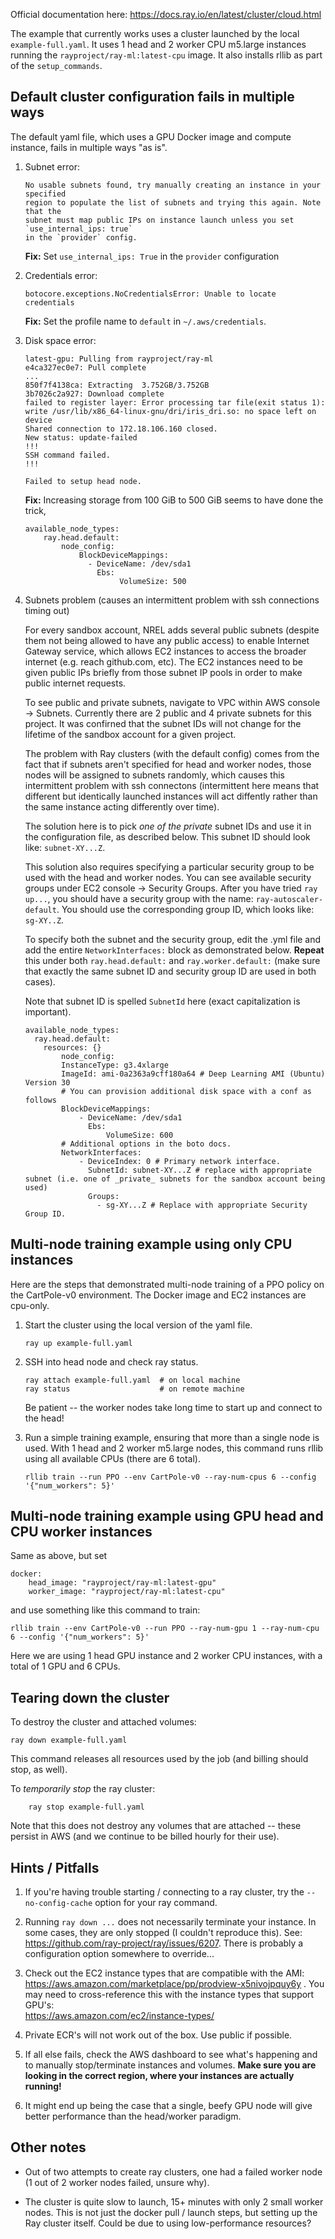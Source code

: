 Official documentation here:  https://docs.ray.io/en/latest/cluster/cloud.html

The example that currently works uses a cluster launched by the local `example-full.yaml`.
It uses 1 head and 2 worker CPU m5.large instances running the 
`rayproject/ray-ml:latest-cpu` image.  It also installs rllib as part of the 
`setup_commands`.

## Default cluster configuration fails in multiple ways

The default yaml file, which uses a GPU Docker image and compute instance, 
fails in multiple ways "as is".  

1.  Subnet error:

    ```
    No usable subnets found, try manually creating an instance in your specified 
    region to populate the list of subnets and trying this again. Note that the 
    subnet must map public IPs on instance launch unless you set `use_internal_ips: true` 
    in the `provider` config.
    ```
    __Fix:__ Set `use_internal_ips: True` in the `provider` configuration

2. Credentials error:

    ```
    botocore.exceptions.NoCredentialsError: Unable to locate credentials
    ```
    __Fix:__ Set the profile name to `default` in  `~/.aws/credentials`.

3. Disk space error:

    ```
    latest-gpu: Pulling from rayproject/ray-ml
    e4ca327ec0e7: Pull complete 
    ...
    850f7f4138ca: Extracting  3.752GB/3.752GB
    3b7026c2a927: Download complete 
    failed to register layer: Error processing tar file(exit status 1): write /usr/lib/x86_64-linux-gnu/dri/iris_dri.so: no space left on device
    Shared connection to 172.18.106.160 closed.
    New status: update-failed
    !!!
    SSH command failed.
    !!!
    
    Failed to setup head node.
    ```
    __Fix:__ Increasing storage from 100 GiB to 500 GiB seems to have done the trick,
    
    ```
    available_node_types:
        ray.head.default:
            node_config:
                BlockDeviceMappings:
                  - DeviceName: /dev/sda1
                    Ebs:
                         VolumeSize: 500
    ```

4. Subnets problem (causes an intermittent problem with ssh connections timing out)
    
    For every sandbox account, NREL adds several public subnets (despite them not being allowed to have any public access) to enable Internet Gateway service, which allows  EC2 instances to access the broader internet (e.g. reach github.com, etc). The EC2 instances need to be given public IPs briefly from those subnet IP pools in order to make public internet requests. 
    
    To see public and private subnets, navigate to VPC within AWS console -> Subnets. Currently there are 2 public and 4 private subnets for this project. It was confirned that the subnet IDs will not change for the lifetime of the sandbox account for a given project.
    
    The problem with Ray clusters (with the default config) comes from the fact that if subnets aren't specified for head and worker nodes, those nodes will be assigned to subnets randomly, which causes this intermittent problem with ssh connectons (intermittent here means that different but identically launched instances will act diffently rather than the same instance acting differently over time).  
    
    The solution here is to pick *one of the private* subnet IDs and use it in the configuration file, as described below. This subnet ID should look like: `subnet-XY...Z`.
    
    This solution also requires specifying a particular security group to be used with the head and worker nodes. You can see available security groups under EC2 console -> Security Groups. After you have tried `ray up...`, you should have a security group with the name: `ray-autoscaler-default`. You should use the corresponding group ID, which looks like: `sg-XY..Z`.
    
    To specify both the subnet and the security group, edit the .yml file and add the entire `NetworkInterfaces:` block as demonstrated below. **Repeat** this under both `ray.head.default:` and `ray.worker.default:` (make sure that exactly the same subnet ID and security group ID are used in both cases).
    
    Note that subnet ID is spelled `SubnetId` here (exact capitalization is important).
    
    ```
    available_node_types:
      ray.head.default:
        resources: {}
            node_config:
            InstanceType: g3.4xlarge
            ImageId: ami-0a2363a9cff180a64 # Deep Learning AMI (Ubuntu) Version 30
            # You can provision additional disk space with a conf as follows
            BlockDeviceMappings:
                - DeviceName: /dev/sda1
                  Ebs:
                      VolumeSize: 600
            # Additional options in the boto docs.
            NetworkInterfaces:
                - DeviceIndex: 0 # Primary network interface.
                  SubnetId: subnet-XY...Z # replace with appropriate subnet (i.e. one of _private_ subnets for the sandbox account being used)
                  Groups:
                    - sg-XY...Z # Replace with appropriate Security Group ID.
    ```

## Multi-node training example using only CPU instances

Here are the steps that demonstrated multi-node training of a PPO policy on 
the CartPole-v0 environment.  The Docker image and EC2 instances are cpu-only.

1. Start the cluster using the local version of the yaml file.

    ```
    ray up example-full.yaml
    ```

3. SSH into head node and check ray status.

    ```
    ray attach example-full.yaml  # on local machine
    ray status                    # on remote machine
    ```
    
    Be patient -- the worker nodes take long time to start up and connect to the head!

4. Run a simple training example, ensuring that more than a single node is used. 
With 1 head and 2 worker m5.large nodes, this command runs rllib using all 
available CPUs (there are 6 total).

    ```
    rllib train --run PPO --env CartPole-v0 --ray-num-cpus 6 --config '{"num_workers": 5}' 
    ```

## Multi-node training example using GPU head and CPU worker instances

Same as above, but set

```
docker:
    head_image: "rayproject/ray-ml:latest-gpu"
    worker_image: "rayproject/ray-ml:latest-cpu"
```

and use something like this command to train:

```
rllib train --env CartPole-v0 --run PPO --ray-num-gpu 1 --ray-num-cpu 6 --config '{"num_workers": 5}'
```

Here we are using 1 head GPU instance and 2 worker CPU instances, with a total of 1 GPU and 6 CPUs.


## Tearing down the cluster

To destroy the cluster and attached volumes:

```
ray down example-full.yaml
```

This command releases all resources used by the job (and billing should stop, 
as well).

To _temporarily stop_ the ray cluster:

```
    ray stop example-full.yaml
```

Note that this does not destroy any volumes that are attached -- these persist 
in AWS (and we continue to be billed hourly for their use).


## Hints / Pitfalls 

1. If you're having trouble starting / connecting to a ray cluster, try the
`--no-config-cache` option for your ray command.

1. Running `ray down ...` does not necessarily terminate your instance.  In some
cases, they are only stopped (I couldn't reproduce this).  See:
https://github.com/ray-project/ray/issues/6207.  There is probably a configuration
option somewhere to override...


1. Check out the EC2 instance types that are compatible with the AMI: 
https://aws.amazon.com/marketplace/pp/prodview-x5nivojpquy6y .  You may need to 
cross-reference this with the instance types that support GPU's:  
https://aws.amazon.com/ec2/instance-types/

1. Private ECR's will not work out of the box.  Use public if possible.

1. If all else fails, check the AWS dashboard to see what's happening and to 
manually stop/terminate instances and volumes.  __Make sure you are looking in the
correct region, where your instances are actually running!__  

1. It might end up being the case that a single, beefy GPU node will give better
performance than the head/worker paradigm.


## Other notes

* Out of two attempts to create ray clusters, one had a failed worker node (1 
out of 2 worker nodes failed, unsure why).

* The cluster is quite slow to launch, 15+ minutes with only 2 small worker nodes. 
This is not just the docker pull / launch steps, but setting up the Ray cluster
itself.  Could be due to using low-performance resources?

